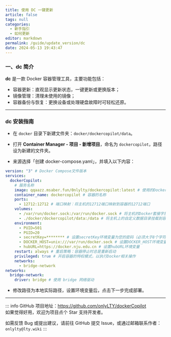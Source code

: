 ```yaml
---
title: 使用 DC 一键更新
article: false
tags: null
categories: 
  - 新手指引
  - 如何更新
editor: markdown
permalink: /guide/update_version/dc
date: 2024-05-13 19:43:47
---
```


### 一、dc 简介

**dc** 是一款 Docker 容器管理工具，主要功能包括：

- 容器更新：直观显示更新状态，一键更新或更换版本；
- 镜像管理：清理未使用的镜像；
- 容器备份与恢复：更换设备或处理硬盘故障时可轻松还原。
---
### dc 安装指南

- 在 `docker` 目录下新建文件夹：`docker/dockercopilot/data`。  
- 打开 **Container Manager - 项目 - 新增项目**，命名为 `dockercopilot`，路径设为新建的文件夹。

- 来源选择「创建 docker-compose.yaml」，并填入以下内容：

```yaml
version: "3" # Docker Compose文件版本
services:
  dockerCopilot:
    # 服务名称
    image: qqaazz.msaber.fun/0nlylty/dockercopilot:latest # 使用的Docker镜像及标签
    container_name: dockercopilot # 容器的名称
    ports:
      - 12712:12712 # 端口映射：将主机的12712端口映射到容器的12712端口
    volumes:
      - /var/run/docker.sock:/var/run/docker.sock # 将主机的Docker套接字挂载到容器内
      - ./docker/dockercopilot/data:/data # 将主机上的自定义数据目录挂载到容器内的/data目录
    environment:
      - PUID=501
      - PGID=20
      - secretKey=******** # 设置secretKey环境变量为您的密码（必须大于8个字符且非纯数字）
      - DOCKER_HOST=unix:///var/run/docker.sock # 设置DOCKER_HOST环境变量
      - hubURL=https://docker.nju.edu.cn # 设置hubURL环境变量
    restart: always # 重启策略：容器停止时总是重新启动
    privileged: true # 开启容器的特权模式，以执行Docker相关操作
    networks:
      - bridge-network
networks:
  bridge-network:
    driver: bridge # 使用 bridge 网络驱动

```

- 修改路径为本地实际路径，设置环境变量后，点击下一步完成部署。

---

::: info
GitHub 项目地址：<https://github.com/onlyLTY/dockerCopilot>  
如果觉得好用，欢迎为项目点个 Star 支持开发者。  

如需反馈 Bug 或提出建议，请前往 GitHub 提交 Issue，或通过邮箱联系作者：`onlylty@lty.wiki`
:::

